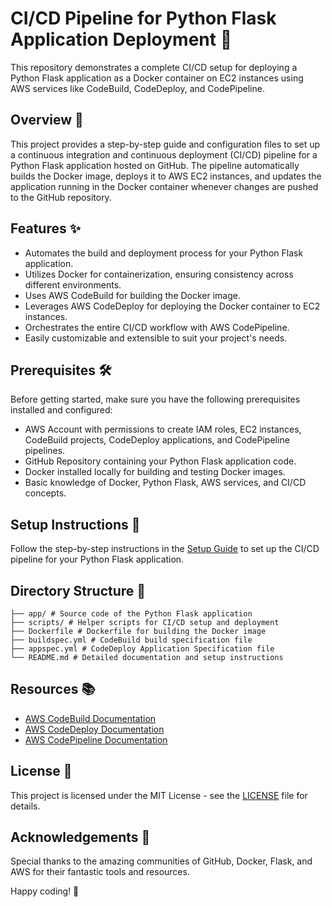 # CI/CD Pipeline for Python Flask Application Deployment 🚀

This repository demonstrates a complete CI/CD setup for deploying a Python Flask application as a Docker container on EC2 instances using AWS services like CodeBuild, CodeDeploy, and CodePipeline.

## Overview 📝

This project provides a step-by-step guide and configuration files to set up a continuous integration and continuous deployment (CI/CD) pipeline for a Python Flask application hosted on GitHub. The pipeline automatically builds the Docker image, deploys it to AWS EC2 instances, and updates the application running in the Docker container whenever changes are pushed to the GitHub repository.

## Features ✨

- Automates the build and deployment process for your Python Flask application.
- Utilizes Docker for containerization, ensuring consistency across different environments.
- Uses AWS CodeBuild for building the Docker image.
- Leverages AWS CodeDeploy for deploying the Docker container to EC2 instances.
- Orchestrates the entire CI/CD workflow with AWS CodePipeline.
- Easily customizable and extensible to suit your project's needs.

## Prerequisites 🛠️

Before getting started, make sure you have the following prerequisites installed and configured:

- AWS Account with permissions to create IAM roles, EC2 instances, CodeBuild projects, CodeDeploy applications, and CodePipeline pipelines.
- GitHub Repository containing your Python Flask application code.
- Docker installed locally for building and testing Docker images.
- Basic knowledge of Docker, Python Flask, AWS services, and CI/CD concepts.

## Setup Instructions 🚧

Follow the step-by-step instructions in the [Setup Guide](setup.md) to set up the CI/CD pipeline for your Python Flask application.

## Directory Structure 📁
```
├── app/ # Source code of the Python Flask application
├── scripts/ # Helper scripts for CI/CD setup and deployment
├── Dockerfile # Dockerfile for building the Docker image
├── buildspec.yml # CodeBuild build specification file
├── appspec.yml # CodeDeploy Application Specification file
└── README.md # Detailed documentation and setup instructions
```
## Resources 📚

- [AWS CodeBuild Documentation](https://docs.aws.amazon.com/codebuild/)
- [AWS CodeDeploy Documentation](https://docs.aws.amazon.com/codedeploy/)
- [AWS CodePipeline Documentation](https://docs.aws.amazon.com/codepipeline/)

## License 📄

This project is licensed under the MIT License - see the [LICENSE](LICENSE) file for details.

## Acknowledgements 🙏

Special thanks to the amazing communities of GitHub, Docker, Flask, and AWS for their fantastic tools and resources.

Happy coding! 🎉


